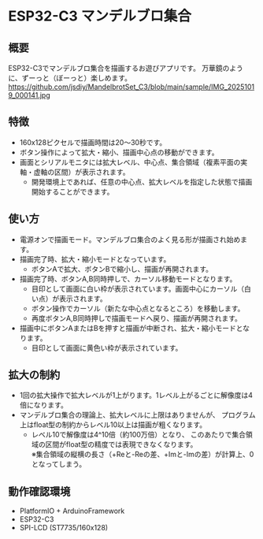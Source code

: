 # ESP32-C3 マンデルブロ集合

## 概要
ESP32-C3でマンデルブロ集合を描画するお遊びアプリです。
万華鏡のように、ずーっと（ぼーっと）楽しめます。  
https://github.com/jsdiy/MandelbrotSet_C3/blob/main/sample/IMG_20251019_000141.jpg

## 特徴
- 160x128ピクセルで描画時間は20～30秒です。
- ボタン操作によって拡大・縮小、描画中心点の移動ができます。
- 画面とシリアルモニタには拡大レベル、中心点、集合領域（複素平面の実軸・虚軸の区間）が表示されます。
	- 開発環境上であれば、任意の中心点、拡大レベルを指定した状態で描画開始することができます。

## 使い方
- 電源オンで描画モード。マンデルブロ集合のよく見る形が描画され始めます。
- 描画完了時、拡大・縮小モードとなっています。
	- ボタンAで拡大、ボタンBで縮小し、描画が再開されます。
- 描画完了時、ボタンA,B同時押しで、カーソル移動モードとなります。
	- 目印として画面に白い枠が表示されています。画面中心にカーソル（白い点）が表示されます。
	- ボタン操作でカーソル（新たな中心点となるところ）を移動します。
	- 再度ボタンA,B同時押しで描画モードへ戻り、描画が再開されます。
- 描画中にボタンAまたはBを押すと描画が中断され、拡大・縮小モードとなります。
	- 目印として画面に黄色い枠が表示されています。

## 拡大の制約
- 1回の拡大操作で拡大レベルが1上がります。1レベル上がるごとに解像度は4倍になります。
- マンデルブロ集合の理論上、拡大レベルに上限はありませんが、
	プログラム上はfloat型の制約からレベル10以上は描画が粗くなります。
	- レベル10で解像度は4^10倍（約100万倍）となり、
	このあたりで集合領域の区間がfloat型の精度では表現できなくなります。  
	※集合領域の縦横の長さ（+Reと-Reの差、+Imと-Imの差）が計算上、0となってしまう。

## 動作確認環境
- PlatformIO + ArduinoFramework
- ESP32-C3
- SPI-LCD (ST7735/160x128)
